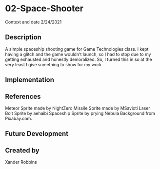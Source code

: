 # 02-Space-Shooter
Context and date
2/24/2021
## Description
A simple spaceship shooting game for Game Technologies class. I kept having a glitch and the game wouldn't launch, so I had to stop due to my getting exhausted and honestly demoralized. So, I turned this in so at the very least I give something to show for my work
## Implementation
## References
Meteor Sprite made by NightZero
Missile Sprite made by MSavioti
Laser Bolt Sprite by aehaibi
Spaceship Sprite by prying
Nebula Background from Pixabay.com.
## Future Development
## Created by
Xander Robbins
